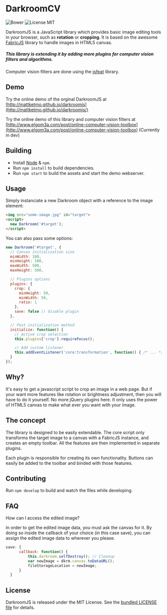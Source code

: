 # DarkroomCV

![Bower](https://img.shields.io/bower/v/darkroom.svg)
![License MIT](http://img.shields.io/badge/license-MIT-blue.svg)

DarkroomJS is a JavaScript library which provides basic image editing tools in
your browser, such as **rotation** or **cropping**. It is based on the awesome
[FabricJS](http://fabricjs.com/) library to handle images in HTML5 canvas.

##### This library is extending it by adding more plugins for computer vision filters and algorithms.
Computer vision filters are done using the [jsfeat](https://github.com/inspirit/jsfeat) library.

## Demo

Try the online demo of the orginal DarkroomJS at [http://mattketmo.github.io/darkroomjs](http://mattketmo.github.io/darkroomjs/)

Try the online demo of this library and computer vision filters at [http://www.elgom3a.com/post/online-computer-vision-toolbox](http://www.elgom3a.com/post/online-computer-vision-toolbox) (Currently in dev)

## Building

- Install [Node](http://nodejs.org/) & `npm`.
- Run `npm install` to build dependencies.
- Run `npm start` to build the assets and start the demo webserver.

## Usage

Simply instanciate a new Darkroom object with a reference to the image element:

```html
<img src="some-image.jpg" id="target">
<script>
  new Darkroom('#target');
</script>
```

You can also pass some options:

```javascript
new Darkroom('#target', {
  // Canvas initialization size
  minWidth: 100,
  minHeight: 100,
  maxWidth: 500,
  maxHeight: 500,

  // Plugins options
  plugins: {
    crop: {
      minHeight: 50,
      minWidth: 50,
      ratio: 1
    },
    save: false // disable plugin
  },

  // Post initialization method
  initialize: function() {
    // Active crop selection
    this.plugins['crop'].requireFocus();

    // Add custom listener
    this.addEventListener('core:transformation', function() { /* ... */ });
  }
});
```

## Why?

It's easy to get a javascript script to crop an image in a web page.
But if your want more features like rotation or brightness adjustment, then you
will have to do it yourself. No more jQuery plugins here.
It only uses the power of HTML5 canvas to make what ever you want with your image.

## The concept

The library is designed to be easily extendable. The core script only transforms
the target image to a canvas with a FabricJS instance, and creates an empty toolbar.
All the features are then implemented in separate plugins.

Each plugin is responsible for creating its own functionality.
Buttons can easily be added to the toolbar and binded with those features.

## Contributing

Run `npm develop` to build and watch the files while developing.

## FAQ

How can I access the edited image?

In order to get the edited image data, you must ask the canvas for it. By doing so inside the callback of your choice (in this case save), you can assign the edited image data to wherever you please. 

```javascript
save: {
      callback: function() {
          this.darkroom.selfDestroy(); // Cleanup
          var newImage = dkrm.canvas.toDataURL();
          fileStorageLocation = newImage;
      }
  }
```

## License

DarkroomJS is released under the MIT License. See the [bundled LICENSE file](LICENSE)
for details.

